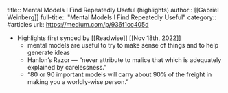 title:: Mental Models I Find Repeatedly Useful (highlights)
author:: [[Gabriel Weinberg]]
full-title:: "Mental Models I Find Repeatedly Useful"
category:: #articles
url:: https://medium.com/p/936f1cc405d

- Highlights first synced by [[Readwise]] [[Nov 18th, 2022]]
	- mental models are useful to try to make sense of things and to help generate ideas
	- Hanlon’s Razor — “never attribute to malice that which is adequately explained by carelessness.”
	- “80 or 90 important models will carry about 90% of the freight in making you a worldly‑wise person.”